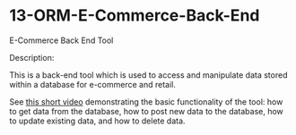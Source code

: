 # 13-ORM-E-Commerce-Back-End
E-Commerce Back End Tool

Description:

This is a back-end tool which is used to access and manipulate data stored within a database for e-commerce and retail. 

See [this short video](https://youtu.be/iSrXR2JydA4) demonstrating the basic functionality of the tool: how to get data from the database, how to post new data to the database, how to update existing data, and how to delete data.

